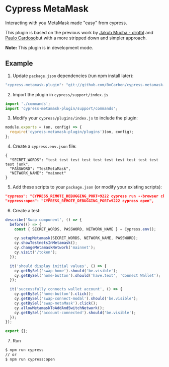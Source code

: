 # Cypress MetaMask

Interacting with you MetaMask made "easy" from cypress.

This plugin is based on the previous work by [Jakub Mucha - drptbl](https://github.com/drptbl) and [Paulo Cardoso](https://github.com/pcardosolei)but with a more stripped down and simpler approach.

**Note:** This plugin is in development mode.

## Example

1. Update `package.json` dependencies (run npm install later):

```js
"cypress-metamask-plugin": "git://github.com/0xCarbon/cypress-metamask-plugin.git#99cf2329b46e6ea5d628005e3c6de97ba8ecafa2",
```

2. Import the plugin in `cypress/support/index.js`

```js
import './commands';
import 'cypress-metamask-plugin/support/commands';
```

3. Modify your `cypress/plugins/index.js` to include the plugin:

```js
module.exports = (on, config) => {
  require('cypress-metamask-plugin/plugins')(on, config);
};
```

4. Create a `cypress.env.json` file:

```
{
  "SECRET_WORDS": "test test test test test test test test test test test junk",
  "PASSWORD": "TestMetaMask",
  "NETWORK_NAME": "mainnet"
}
```

5. Add these scripts to your `package.json` (or modify your existing scripts):

```json
"cypress": "CYPRESS_REMOTE_DEBUGGING_PORT=9222 cypress run --browser chrome --headed",
"cypress:open": "CYPRESS_REMOTE_DEBUGGING_PORT=9222 cypress open",
```

6. Create a test:

```js
describe('Swap component', () => {
  before(() => {
    const { SECRET_WORDS, PASSWORD, NETWORK_NAME } = Cypress.env();

    cy.setupMetamask(SECRET_WORDS, NETWORK_NAME, PASSWORD);
    cy.showTestnetsInMetamask();
    cy.changeMetamaskNetwork('mainnet');
    cy.visit('/token');
  });

  it('should display initial values', () => {
    cy.getBySel('swap-home').should('be.visible');
    cy.getBySel('home-button').should('have.text', 'Connect Wallet');
  });

  it('successfully connects wallet account', () => {
    cy.getBySel('home-button').click();
    cy.getBySel('swap-connect-modal').should('be.visible');
    cy.getBySel('swap-metaMask').click();
    cy.allowMetamaskToAddAndSwitchNetwork();
    cy.getBySel('account-connected').should('be.visible');
  });
});

export {};
```

7. Run

```bash
$ npm run cypress
// or
$ npm run cypress:open
```
